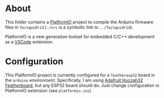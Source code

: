 # About

This folder contains a [PlatformIO](https://platformio.org/platformio-ide) project to compile the Arduino firmware files in `fw/squidrid` (`./src` is a symbolic link to `../fw/squidrid`). 

PlatformIO is a new generation toolset for embedded C/C++ development as a [VSCode](https://code.visualstudio.com/) extension.

# Configuration

This PlatformIO project is currently configured for a `featheresp32` board in the `arduino` environment. Specifically, I am using [Adafruit Huzzah32 Featherboard](https://www.adafruit.com/product/3405), but any ESP32 board should do. Just change configuration in PlatformIO extension (see `platformio.ini`). 

